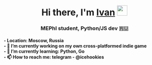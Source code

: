 <h1 align="center">Hi there, I'm <a href="https://daniilshat.ru/" target="_blank">Ivan</a> 
<img src="https://github.com/blackcater/blackcater/raw/main/images/Hi.gif" height="32"/></h1>
<h3 align="center">MEPhI student, Python/JS dev 🇷🇺</h3>
<h4 align "center">
- Location: Moscow, Russia <br/>
- 🔭 I’m currently working on my own cross-platformed indie game <br/>
- 🌱 I’m currently learning: Python, Go <br/>
- 📫 How to reach me: telegram - @icehookies <br/>
</h4>
